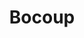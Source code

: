---
layout: post
title: "Bocoup"
categories:
- light

authorName: Bocoup
authorBio: Bocoup is an open source software consulting company. We maintain and contribute to a number of <a href="https://bocoup.com/services/open-source" target="_blank">widely used open source projects</a>, and work with <a href="https://bocoup.com/work" target="_blank">our customers</a> to implement open source tools and workflows into their organizations.
authorAvatar: /images/authors/bocoup.png

authorSite: https://bocoup.com/
authorTwitter: bocoup
authorGithub: bocoup
authorFacebook: pages/Bocoup/259954310727008
authorDribbble: bocoup

authorMoreFriends: https://bocoup.com/about

websiteScreen: /images/posts/bocoup.png
websiteUrl: https://bocoup.com/

enginePowerArtDirection: "1.5"
enginePowerPerformance:  "4.5"
enginePowerA11y:         "3"
enginePowerPwa:          "0"
enginePowerEditor:       "1.5"

badCop: The site design looks dated. But, it might be just me.
goodCop: Nothing incredible, yes, but, it is really difficult to find a well built larger company website these bloody days. And thats why I like it.

bravoJuliett: true

echoLima: "400"

---